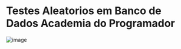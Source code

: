 # Testes Aleatorios em Banco de Dados Academia do Programador

![image](https://user-images.githubusercontent.com/91075515/171074861-35365b18-28fa-4eed-a2c8-08f8e85a120e.png)
